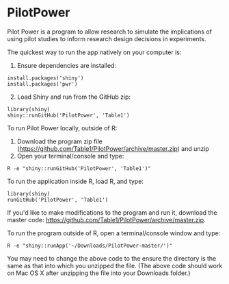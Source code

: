 PilotPower
==========

Pilot Power is a program to allow research to simulate the implications of using pilot studies to inform research design decisions in experiments.

The quickest way to run the app natively on your computer is:

1. Ensure dependencies are installed:

  ```
  install.packages('shiny')
  install.packages('pwr')
  ```

2. Load Shiny and run from the GitHub zip:

```
library(shiny)
shiny::runGitHub('PilotPower', 'Table1')
```

To run Pilot Power locally, outside of R:

1. Download the program zip file (https://github.com/Table1/PilotPower/archive/master.zip) and unzip
2. Open your terminal/console and type:

  ```
  R -e "shiny::runGitHub('PilotPower', 'Table1')"
  ```

To run the application inside R, load R, and type:

  ```
  library(shiny)
  runGitHub('PilotPower', 'Table1')
  ```

If you'd like to make modifications to the program and run it, download the master code:  https://github.com/Table1/PilotPower/archive/master.zip. 

To run the program outside of R, open a terminal/console window and type:

  ```
  R -e "shiny::runApp('~/Downloads/PilotPower-master/')"
  ```

You may need to change the above code to the ensure the directory is the same as that into which you unzipped the file. (The above code should work on Mac OS X after unzipping the file into your Downloads folder.)